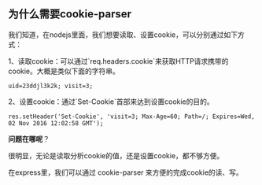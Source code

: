 ## 为什么需要cookie-parser

我们知道，在nodejs里面，我们想要读取、设置cookie，可以分别通过如下方式：

1、读取cookie：可以通过\`req.headers.cookie\`来获取HTTP请求携带的cookie。大概是类似下面的字符串。

```
uid=23ddjl3k2k; visit=3; 
```

2、设置cookie：通过\`Set-Cookie\`首部来达到设置cookie的目的。

```
res.setHeader('Set-Cookie', 'visit=3; Max-Age=60; Path=/; Expires=Wed, 02 Nov 2016 12:02:58 GMT');
```

**问题在哪呢**？

很明显，无论是读取分析cookie的值，还是设置cookie，都不够方便。

在express里，我们可以通过 cookie-parser 来方便的完成cookie的读、写。

